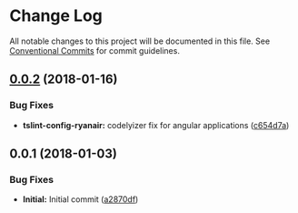 # Change Log

All notable changes to this project will be documented in this file.
See [Conventional Commits](https://conventionalcommits.org) for commit guidelines.

<a name="0.0.2"></a>
## [0.0.2](https://github.com/ryanair/linters/compare/tslint-config-ryanair@0.0.1...tslint-config-ryanair@0.0.2) (2018-01-16)


### Bug Fixes

* **tslint-config-ryanair:** codelyizer fix for angular applications ([c654d7a](https://github.com/ryanair/linters/commit/c654d7a))




<a name="0.0.1"></a>
## 0.0.1 (2018-01-03)


### Bug Fixes

* **Initial:** Initial commit ([a2870df](https://github.com/ryanair/linters/commit/a2870df))
